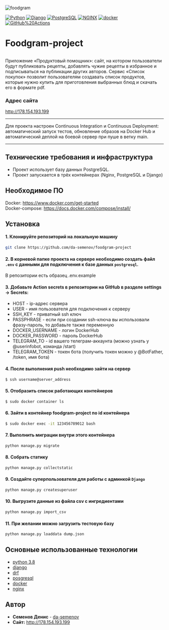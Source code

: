 ![foodgram](https://github.com/da-semenov/foodgram-project/workflows/foodgram_workflow.yml/badge.svg?branch=master)

[![Python](https://img.shields.io/badge/-Python-464646??style=flat-square&logo=Python)](https://www.python.org/)
[![Django](https://img.shields.io/badge/-Django-464646??style=flat-square&logo=Django)](https://www.djangoproject.com/)
[![PostgreSQL](https://img.shields.io/badge/-PostgreSQL-464646??style=flat-square&logo=PostgreSQL)](https://www.postgresql.org/)
[![NGINX](https://img.shields.io/badge/-NGINX-464646??style=flat-square&logo=NGINX)](https://nginx.org/ru/)
[![docker](https://img.shields.io/badge/-Docker-464646??style=flat-square&logo=docker)](https://www.docker.com/)
[![GitHub%20Actions](https://img.shields.io/badge/-GitHub%20Actions-464646??style=flat-square&logo=GitHub%20actions)](https://github.com/features/actions)

# Foodgram-project
## 
Приложение «Продуктовый помощник»: сайт, на котором пользователи будут публиковать
рецепты, добавлять чужие рецепты в избранное и подписываться на публикации других авторов.
Сервис «Список покупок» позволит пользователям создавать список продуктов, 
которые нужно купить для приготовления выбранных блюд и скачать его в формате pdf.

### Адрес сайта
http://178.154.193.199

---
Для проекта настроен Continuous Integration и Continuous Deployment:
автоматический запуск тестов, обновление образов на Docker Hub и автоматический деплой
на боевой сервер при пуше в ветку main.

---

## Технические требования и инфраструктура </h3>

- Проект использует базу данных PostgreSQL.
- Проект запускается в трёх контейнерах (Nginx, PostgreSQL и Django)

## Необходимое ПО

Docker: https://www.docker.com/get-started <br />
Docker-compose: https://docs.docker.com/compose/install/


## Установка

#### 1. Клонируйте репозиторий на локальную машину
```bash
git clone https://github.com/da-semenov/foodgram-project
```

#### 2. В корневой папке проекта на сервере необходимо создать файл ```.env``` с данными для подключения к базе данных ```postgresql```.
В репозитории есть образец .env.example


#### 3. Добавьте Action secrets в репозитории на GitHub в разделе settings -> Secrets:
* HOST - ip-адрес сервера
* USER - имя пользователя для подключения к серверу
* SSH_KEY - приватный ssh ключ
* PASSPHRASE - если при создании ssh-ключа вы использовали фразу-пароль, то добавьте также переменную
* DOCKER_USERNAME - логин DockerHub
* DOCKER_PASSWORD - пароль DockerHub
* TELEGRAM_TO - id вашего телеграм-аккаунта (можно узнать у @userinfobot, команда /start)
* TELEGRAM_TOKEN - токен бота (получить токен можно у @BotFather, /token, имя бота)


#### 4. После выполнения push необходимо зайти на сервер
```bash
$ ssh username@server_address
```

#### 5. Отобразить список работающих контейнеров
```bash
$ sudo docker container ls
```

#### 6. Зайти в контейнер foodgram-project по id контейнера
```bash
$ sudo docker exec -it 123456789012 bash
```

#### 7. Выполнить миграции внутри этого контейнера
```bash
python manage.py migrate
```

#### 8. Собрать статику
```bash
python manage.py collectstatic
```

#### 9. Создайте суперпользователя для работы с админкой ```Django```
```bash
python manage.py createsuperuser
```

#### 10. Выгрузите данные из файла csv с ингредиентами
```bash
python manage.py import_csv
```

#### 11. При желании можно загрузить тестовую базу
```bash
python manage.py loaddata dump.json
```


## Основные использованные технологии
* [python 3.8](https://www.python.org/)
* [django](https://www.djangoproject.com/)
* [drf](https://www.django-rest-framework.org/)
* [posgresql](https://www.postgresql.org/)
* [docker](https://www.docker.com/)
* [nginx](https://nginx.org/)

## Автор

* **Семенов Денис** - [da-semenov](https://github.com/da-semenov)
* **Сайт:** http://178.154.193.199
